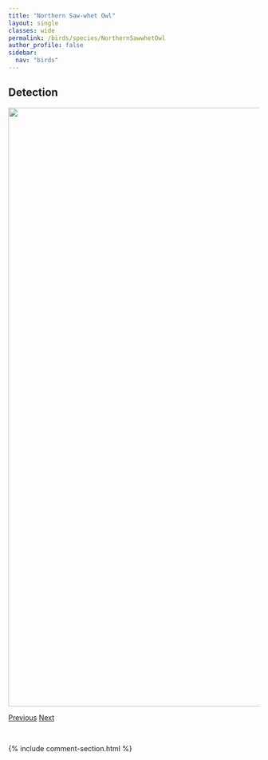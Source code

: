```yaml
---
title: "Northern Saw-whet Owl"
layout: single
classes: wide
permalink: /birds/species/NorthernSawwhetOwl
author_profile: false
sidebar:
  nav: "birds"
---
```


<h2>Detection</h2>

<a href="https://drive.google.com/uc?export=view&id=1migGO41VU_xAExfN1ZMW3PVP2v2cP7-Y">
<img src="https://drive.google.com/uc?export=view&id=1migGO41VU_xAExfN1ZMW3PVP2v2cP7-Y" height = "1200" width = "800">
</a>

<a href="/DevelopmentWebsite/birds/species/NorthernShoveler" class="pagination--pager" title="Northern Shoveler">Previous</a> <a href="/DevelopmentWebsite/birds/species/OrangecrownedWarbler" class="pagination--pager" title="Orange-crowned Warbler">Next</a>

<p>&nbsp;</p>

{% include comment-section.html %}
